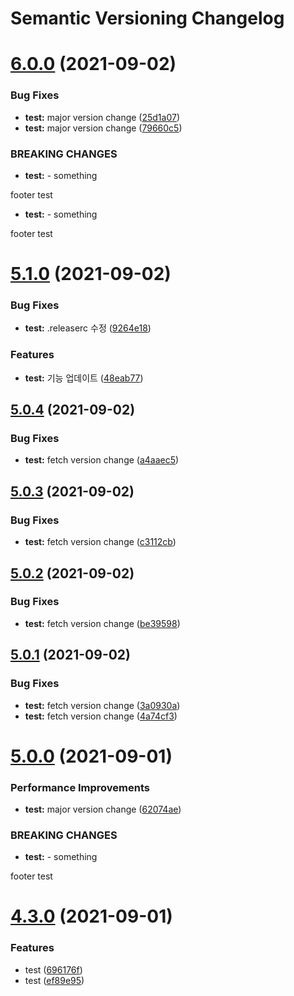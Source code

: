 # Semantic Versioning Changelog

# [6.0.0](https://github.com/kihyun-yang/test/compare/v5.1.0...v6.0.0) (2021-09-02)


### Bug Fixes

* **test:** major version change ([25d1a07](https://github.com/kihyun-yang/test/commit/25d1a07925275bb4a2318699f957ddbfb2cf1b63))
* **test:** major version change ([79660c5](https://github.com/kihyun-yang/test/commit/79660c5ab57664c99a6fe16862d01887e13b91ef))


### BREAKING CHANGES

* **test:** - something

footer test
* **test:** - something

footer test

# [5.1.0](https://github.com/kihyun-yang/test/compare/v5.0.4...v5.1.0) (2021-09-02)


### Bug Fixes

* **test:** .releaserc 수정 ([9264e18](https://github.com/kihyun-yang/test/commit/9264e18e59e80b28e8e2d060952710e3362e518b))


### Features

* **test:** 기능 업데이트 ([48eab77](https://github.com/kihyun-yang/test/commit/48eab775a1f2f614bbd22f293e477a13ee5016e2))

## [5.0.4](https://github.com/kihyun-yang/test/compare/v5.0.3...v5.0.4) (2021-09-02)


### Bug Fixes

* **test:** fetch version change ([a4aaec5](https://github.com/kihyun-yang/test/commit/a4aaec5757cb43d681f5f450cee3c8604d67deb2))

## [5.0.3](https://github.com/kihyun-yang/test/compare/v5.0.2...v5.0.3) (2021-09-02)


### Bug Fixes

* **test:** fetch version change ([c3112cb](https://github.com/kihyun-yang/test/commit/c3112cb47cbd31c4baab0c8b14265ca4d9af1194))

## [5.0.2](https://github.com/kihyun-yang/test/compare/v5.0.1...v5.0.2) (2021-09-02)


### Bug Fixes

* **test:** fetch version change ([be39598](https://github.com/kihyun-yang/test/commit/be39598f5eb367fedb92400063b3697d3accd019))

## [5.0.1](https://github.com/kihyun-yang/test/compare/v5.0.0...v5.0.1) (2021-09-02)


### Bug Fixes

* **test:** fetch version change ([3a0930a](https://github.com/kihyun-yang/test/commit/3a0930ad6f49acde7ef67ab16c2a7553a6292de1))
* **test:** fetch version change ([4a74cf3](https://github.com/kihyun-yang/test/commit/4a74cf31f30fe549d491885110611bb7a58a2196))

# [5.0.0](https://github.com/kihyun-yang/test/compare/v4.3.0...v5.0.0) (2021-09-01)


### Performance Improvements

* **test:** major version change ([62074ae](https://github.com/kihyun-yang/test/commit/62074ae1faea961cf9014ac1de82f01eca9f95b1))


### BREAKING CHANGES

* **test:** - something

footer test

# [4.3.0](https://github.com/kihyun-yang/test/compare/v4.2.0...v4.3.0) (2021-09-01)


### Features

* test ([696176f](https://github.com/kihyun-yang/test/commit/696176ff911e3336bb63be9c70846b25156f2a2f))
* test ([ef89e95](https://github.com/kihyun-yang/test/commit/ef89e95f29198b7d5923bb907abd371d762885ad))
